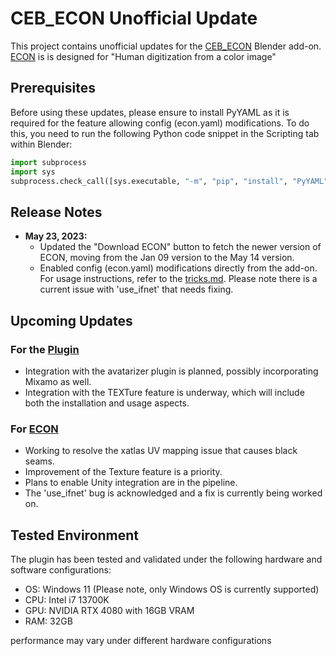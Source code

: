 # CEB_ECON Unofficial Update

This project contains unofficial updates for the [CEB_ECON](https://carlosedubarreto.gumroad.com/l/CEB_ECON) Blender add-on. [ECON](https://github.com/YuliangXiu/ECON) is is designed for "Human digitization from a color image"

## Prerequisites

Before using these updates, please ensure to install PyYAML as it is required for the feature allowing config (econ.yaml) modifications. To do this, you need to run the following Python code snippet in the Scripting tab within Blender:

```python
import subprocess
import sys
subprocess.check_call([sys.executable, "-m", "pip", "install", "PyYAML"])
```

## Release Notes

- **May 23, 2023:**
  - Updated the "Download ECON" button to fetch the newer version of ECON, moving from the Jan 09 version to the May 14 version.
  - Enabled config (econ.yaml) modifications directly from the add-on. For usage instructions, refer to the [tricks.md](https://github.com/YuliangXiu/ECON/blob/master/docs/tricks.md). Please note there is a current issue with 'use_ifnet' that needs fixing.

## Upcoming Updates

### For the [Plugin](CEB_ECON)

- Integration with the avatarizer plugin is planned, possibly incorporating Mixamo as well.
- Integration with the TEXTure feature is underway, which will include both the installation and usage aspects.

### For [ECON](https://github.com/kwan3854/ECON)

- Working to resolve the xatlas UV mapping issue that causes black seams.
- Improvement of the Texture feature is a priority.
- Plans to enable Unity integration are in the pipeline.
- The 'use_ifnet' bug is acknowledged and a fix is currently being worked on.

##  Tested Environment

The plugin has been tested and validated under the following hardware and software configurations:

- OS: Windows 11 (Please note, only Windows OS is currently supported)
- CPU: Intel i7 13700K
- GPU: NVIDIA RTX 4080 with 16GB VRAM
- RAM: 32GB

performance may vary under different hardware configurations